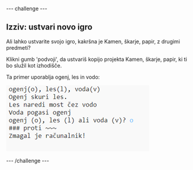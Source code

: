 \--- challenge \---

## Izziv: ustvari novo igro

Ali lahko ustvarite svojo igro, kakršna je Kamen, škarje, papir, z drugimi predmeti?

Klikni gumb 'podvoji', da ustvariš kopijo projekta Kamen, škarje, papir, ki ti bo služil kot izhodišče.

Ta primer uporablja ogenj, les in vodo:

![posnetek zaslona](images/rps-fire.png)

\--- /challenge \---